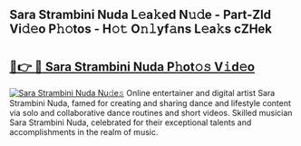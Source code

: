 ## Sara Strambini Nuda L𝚎a𝚔ed N𝚞𝚍e - Part-Zld Vi𝚍𝚎o P𝚑𝚘tos - H𝚘𝚝 O𝚗𝚕yf𝚊ns L𝚎a𝚔s cZHek

# <h2><a href="http://kf54le.oniu.top/?m=Sara+Strambini+Nuda">🔗👉 🔴 Sara Strambini Nuda P𝚑ot𝚘𝚜 V𝚒d𝚎o</a></h2>

[![Sara Strambini Nuda Nu𝚍e𝚜](https://i.imgur.com/0qMVB7G.gif)](http://kf54le.oniu.top/?m=Sara+Strambini+Nuda)
Online entertainer and digital artist Sara Strambini Nuda, famed for creating and sharing dance and lifestyle content via solo and collaborative dance routines and short videos. Skilled musician Sara Strambini Nuda, celebrated for their exceptional talents and accomplishments in the realm of music.  

